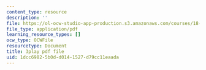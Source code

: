 ```yaml
---
content_type: resource
description: ''
file: https://ol-ocw-studio-app-production.s3.amazonaws.com/courses/18-06sc-linear-algebra-fall-2011/1dcc69825b0dd0141527d79cc11eaada_AMLekTJR5_U.pdf
file_type: application/pdf
learning_resource_types: []
ocw_type: OCWFile
resourcetype: Document
title: 3play pdf file
uid: 1dcc6982-5b0d-d014-1527-d79cc11eaada
---
```

